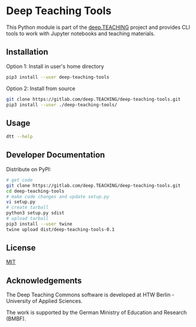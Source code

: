 # Deep Teaching Tools

This Python module is part of the [deep.TEACHING](http://www.deep-teaching.org) project and provides CLI tools to work
with Jupyter notebooks and teaching materials.

## Installation

Option 1: Install in user's home directory

```bash
pip3 install --user deep-teaching-tools
```

Option 2: Install from source
```bash
git clone https://gitlab.com/deep.TEACHING/deep-teaching-tools.git
pip3 install --user ./deep-teaching-tools/
```

## Usage

```bash
dtt --help
```

## Developer Documentation

Distribute on PyPI:

```bash
# get code
git clone https://gitlab.com/deep.TEACHING/deep-teaching-tools.git
cd deep-teaching-tools
# make code changes and update setup.py
vi setup.py
# create tarball
python3 setup.py sdist
# upload tarball
pip3 install --user twine
twine upload dist/deep-teaching-tools-0.1
```

## License

[MIT](/LICENSE)

## Acknowledgements

The Deep Teaching Commons software is developed at HTW Berlin - University of Applied Sciences.

The work is supported by the German Ministry of Education and Research (BMBF).
